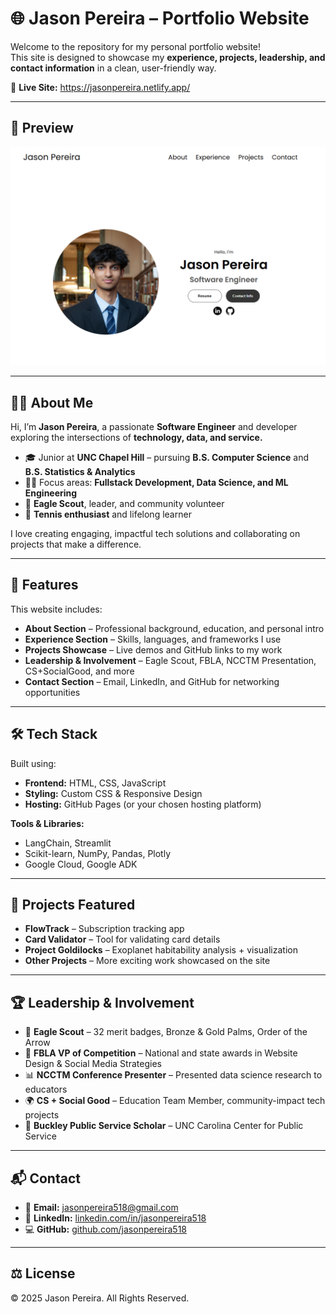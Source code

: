 

# 🌐 Jason Pereira – Portfolio Website

Welcome to the repository for my personal portfolio website!  
This site is designed to showcase my **experience, projects, leadership, and contact information** in a clean, user-friendly way.  

🔗 **Live Site:** https://jasonpereira.netlify.app/

---

## 📸 Preview  

![Portfolio Screenshot](./assets/imageThumbnail.png)  

---

## 👨‍💻 About Me  

Hi, I’m **Jason Pereira**, a passionate **Software Engineer** and developer exploring the intersections of **technology, data, and service.**  

- 🎓 Junior at **UNC Chapel Hill** – pursuing **B.S. Computer Science** and **B.S. Statistics & Analytics**  
- 👨‍💻 Focus areas: **Fullstack Development, Data Science, and ML Engineering**  
- 🦅 **Eagle Scout**, leader, and community volunteer  
- 🎾 **Tennis enthusiast** and lifelong learner  

I love creating engaging, impactful tech solutions and collaborating on projects that make a difference.  

---

## 🚀 Features  

This website includes:  
- **About Section** – Professional background, education, and personal intro  
- **Experience Section** – Skills, languages, and frameworks I use  
- **Projects Showcase** – Live demos and GitHub links to my work  
- **Leadership & Involvement** – Eagle Scout, FBLA, NCCTM Presentation, CS+SocialGood, and more  
- **Contact Section** – Email, LinkedIn, and GitHub for networking opportunities  

---

## 🛠️ Tech Stack  

Built using:  
- **Frontend:** HTML, CSS, JavaScript  
- **Styling:** Custom CSS & Responsive Design  
- **Hosting:** GitHub Pages (or your chosen hosting platform)  

**Tools & Libraries:**  
- LangChain, Streamlit  
- Scikit-learn, NumPy, Pandas, Plotly  
- Google Cloud, Google ADK

---

## 📂 Projects Featured  

- **FlowTrack** – Subscription tracking app  
- **Card Validator** – Tool for validating card details  
- **Project Goldilocks** – Exoplanet habitability analysis + visualization  
- **Other Projects** – More exciting work showcased on the site  

---

## 🏆 Leadership & Involvement  

- 🦅 **Eagle Scout** – 32 merit badges, Bronze & Gold Palms, Order of the Arrow  
- 💼 **FBLA VP of Competition** – National and state awards in Website Design & Social Media Strategies  
- 📊 **NCCTM Conference Presenter** – Presented data science research to educators  
- 🌍 **CS + Social Good** – Education Team Member, community-impact tech projects  
- 🏅 **Buckley Public Service Scholar** – UNC Carolina Center for Public Service  

---

## 📬 Contact  

- 📧 **Email:** [jasonpereira518@gmail.com](mailto:jasonpereira518@gmail.com)  
- 💼 **LinkedIn:** [linkedin.com/in/jasonpereira518](https://linkedin.com/in/jasonpereira518)  
- 💻 **GitHub:** [github.com/jasonpereira518](https://github.com/jasonpereira518)  

---

## ⚖️ License  

© 2025 Jason Pereira. All Rights Reserved.
